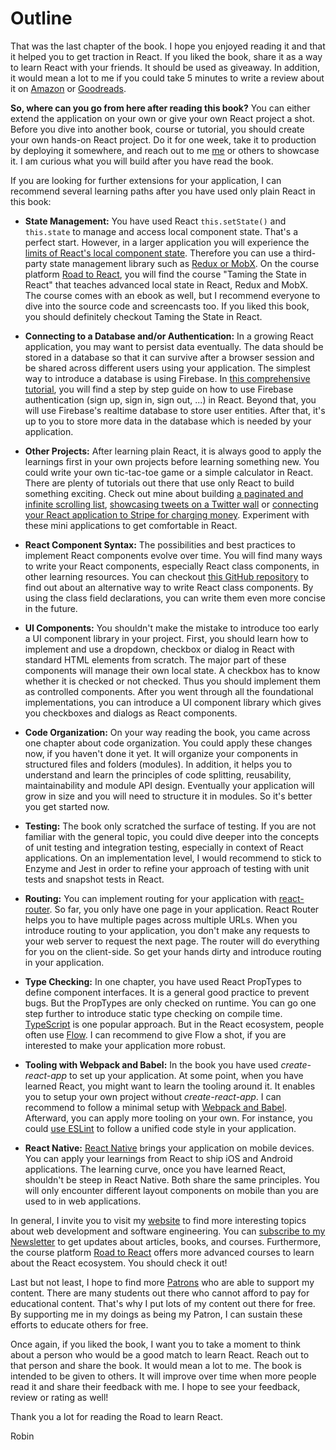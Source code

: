 # Outline

That was the last chapter of the book. I hope you enjoyed reading it and that it helped you to get traction in React. If you liked the book, share it as a way to learn React with your friends. It should be used as giveaway. In addition, it would mean a lot to me if you could take 5 minutes to write a review about it on [Amazon](https://www.amazon.com/dp/B077HJFCQX?tag=21moves-20) or [Goodreads](https://www.goodreads.com/book/show/37503118-the-road-to-learn-react).

**So, where can you go from here after reading this book?** You can either extend the application on your own or give your own React project a shot. Before you dive into another book, course or tutorial, you should create your own hands-on React project. Do it for one week, take it to production by deploying it somewhere, and reach out to me [me](https://twitter.com/rwieruch) or others to showcase it. I am curious what you will build after you have read the book.

If you are looking for further extensions for your application, I can recommend several learning paths after you have used only plain React in this book:

* **State Management:** You have used React `this.setState()` and `this.state` to manage and access local component state. That's a perfect start. However, in a larger application you will experience the [limits of React's local component state](https://www.robinwieruch.de/learn-react-before-using-redux/). Therefore you can use a third-party state management library such as [Redux or MobX](https://www.robinwieruch.de/redux-mobx-confusion/). On the course platform [Road to React](https://roadtoreact.com/), you will find the course "Taming the State in React" that teaches advanced local state in React, Redux and MobX. The course comes with an ebook as well, but I recommend everyone to dive into the source code and screencasts too. If you liked this book, you should definitely checkout Taming the State in React.

* **Connecting to a Database and/or Authentication:** In a growing React application, you may want to persist data eventually. The data should be stored in a database so that it can survive after a browser session and be shared across different users using your application. The simplest way to introduce a database is using Firebase. In [this comprehensive tutorial](https://www.robinwieruch.de/complete-firebase-authentication-react-tutorial/), you will find a step by step guide on how to use Firebase authentication (sign up, sign in, sign out, ...) in React. Beyond that, you will use Firebase's realtime database to store user entities. After that, it's up to you to store more data in the database which is needed by your application.

* **Other Projects:** After learning plain React, it is always good to apply the learnings first in your own projects before learning something new. You could write your own tic-tac-toe game or a simple calculator in React. There are plenty of tutorials out there that use only React to build something exciting. Check out mine about building [a paginated and infinite scrolling list](https://www.robinwieruch.de/react-paginated-list/), [showcasing tweets on a Twitter wall](https://www.robinwieruch.de/react-svg-patterns/) or [connecting your React application to Stripe for charging money](https://www.robinwieruch.de/react-express-stripe-payment/). Experiment with these mini applications to get comfortable in React.

* **React Component Syntax:** The possibilities and best practices to implement React components evolve over time. You will find many ways to write your React components, especially React class components, in other learning resources. You can checkout [this GitHub repository](https://github.com/rwieruch/react-alternative-class-component-syntax) to find out about an alternative way to write React class components. By using the class field declarations, you can write them even more concise in the future.

* **UI Components:** You shouldn't make the mistake to introduce too early a UI component library in your project. First, you should learn how to implement and use a dropdown, checkbox or dialog in React with standard HTML elements from scratch. The major part of these components will manage their own local state. A checkbox has to know whether it is checked or not checked. Thus you should implement them as controlled components. After you went through all the foundational implementations, you can introduce a UI component library which gives you checkboxes and dialogs as React components.

* **Code Organization:** On your way reading the book, you came across one chapter about code organization. You could apply these changes now, if you haven't done it yet. It will organize your components in structured files and folders (modules). In addition, it helps you to understand and learn the principles of code splitting, reusability, maintainability and module API design. Eventually your application will grow in size and you will need to structure it in modules. So it's better you get started now.

* **Testing:** The book only scratched the surface of testing. If you are not familiar with the general topic, you could dive deeper into the concepts of unit testing and integration testing, especially in context of React applications. On an implementation level, I would recommend to stick to Enzyme and Jest in order to refine your approach of testing with unit tests and snapshot tests in React.

* **Routing:** You can implement routing for your application with [react-router](https://github.com/ReactTraining/react-router). So far, you only have one page in your application. React Router helps you to have multiple pages across multiple URLs. When you introduce routing to your application, you don't make any requests to your web server to request the next page. The router will do everything for you on the client-side. So get your hands dirty and introduce routing in your application.

* **Type Checking:** In one chapter, you have used React PropTypes to define component interfaces. It is a general good practice to prevent bugs. But the PropTypes are only checked on runtime. You can go one step further to introduce static type checking on compile time. [TypeScript](https://www.typescriptlang.org/) is one popular approach. But in the React ecosystem, people often use [Flow](https://flowtype.org/). I can recommend to give Flow a shot, if you are interested to make your application more robust.

* **Tooling with Webpack and Babel:** In the book you have used *create-react-app* to set up your application. At some point, when you have learned React, you might want to learn the tooling around it. It enables you to setup your own project without *create-react-app*. I can recommend to follow a minimal setup with [Webpack and Babel](https://www.robinwieruch.de/minimal-react-webpack-babel-setup/). Afterward, you can apply more tooling on your own. For instance, you could [use ESLint](https://www.robinwieruch.de/react-eslint-webpack-babel/) to follow a unified code style in your application.

* **React Native:** [React Native](https://facebook.github.io/react-native/) brings your application on mobile devices. You can apply your learnings from React to ship iOS and Android applications. The learning curve, once you have learned React, shouldn't be steep in React Native. Both share the same principles. You will only encounter different layout components on mobile than you are used to in web applications.

In general, I invite you to visit my [website](https://www.robinwieruch.de) to find more interesting topics about web development and software engineering. You can [subscribe to my Newsletter](https://www.getrevue.co/profile/rwieruch) to get updates about articles, books, and courses. Furthermore, the course platform [Road to React](https://roadtoreact.com) offers more advanced courses to learn about the React ecosystem. You should check it out!

Last but not least, I hope to find more [Patrons](https://www.patreon.com/rwieruch) who are able to support my content. There are many students out there who cannot afford to pay for educational content. That's why I put lots of my content out there for free. By supporting me in my doings as being my Patron, I can sustain these efforts to educate others for free.

Once again, if you liked the book, I want you to take a moment to think about a person who would be a good match to learn React. Reach out to that person and share the book. It would mean a lot to me. The book is intended to be given to others. It will improve over time when more people read it and share their feedback with me. I hope to see your feedback, review or rating as well!

Thank you a lot for reading the Road to learn React.

Robin
